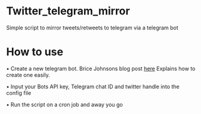 # Twitter_telegram_mirror
Simple script to mirror tweets/retweets to telegram via a telegram bot

# How to use
• Create a new telegram bot. Brice Johnsons blog
post [here](https://blog.bj13.us/2016/09/06/how-to-send-yourself-a-telegram-message-from-bash.html) Explains how to create one easily.

• Input your Bots API key, Telegram chat ID and twitter handle into the config file

• Run the script on a cron job and away you go
